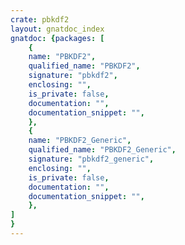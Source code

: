 ```yaml
---
crate: pbkdf2
layout: gnatdoc_index
gnatdoc: {packages: [
    {
    name: "PBKDF2",
    qualified_name: "PBKDF2",
    signature: "pbkdf2",
    enclosing: "",
    is_private: false,
    documentation: "",
    documentation_snippet: "",
    },
    {
    name: "PBKDF2_Generic",
    qualified_name: "PBKDF2_Generic",
    signature: "pbkdf2_generic",
    enclosing: "",
    is_private: false,
    documentation: "",
    documentation_snippet: "",
    },
]
}
---
```

